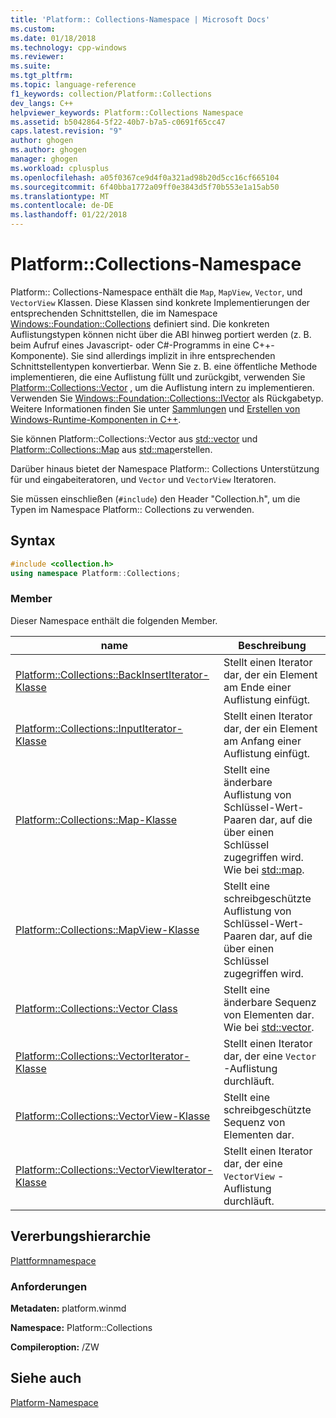 ```yaml
---
title: 'Platform:: Collections-Namespace | Microsoft Docs'
ms.custom: 
ms.date: 01/18/2018
ms.technology: cpp-windows
ms.reviewer: 
ms.suite: 
ms.tgt_pltfrm: 
ms.topic: language-reference
f1_keywords: collection/Platform::Collections
dev_langs: C++
helpviewer_keywords: Platform::Collections Namespace
ms.assetid: b5042864-5f22-40b7-b7a5-c0691f65cc47
caps.latest.revision: "9"
author: ghogen
ms.author: ghogen
manager: ghogen
ms.workload: cplusplus
ms.openlocfilehash: a05f0367ce9d4f0a321ad98b20d5cc16cf665104
ms.sourcegitcommit: 6f40bba1772a09ff0e3843d5f70b553e1a15ab50
ms.translationtype: MT
ms.contentlocale: de-DE
ms.lasthandoff: 01/22/2018
---
```

# <a name="platformcollections-namespace"></a>Platform::Collections-Namespace

Platform:: Collections-Namespace enthält die `Map`, `MapView`, `Vector`, und `VectorView` Klassen. Diese Klassen sind konkrete Implementierungen der entsprechenden Schnittstellen, die im Namespace [Windows::Foundation::Collections](http://go.microsoft.com/fwlink/p/?LinkId=262645) definiert sind. Die konkreten Auflistungstypen können nicht über die ABI hinweg portiert werden (z. B. beim Aufruf eines Javascript- oder C#-Programms in eine C++-Komponente). Sie sind allerdings implizit in ihre entsprechenden Schnittstellentypen konvertierbar. Wenn Sie z. B. eine öffentliche Methode implementieren, die eine Auflistung füllt und zurückgibt, verwenden Sie [Platform::Collections::Vector](../cppcx/platform-collections-vector-class.md) , um die Auflistung intern zu implementieren. Verwenden Sie [Windows::Foundation::Collections::IVector](http://go.microsoft.com/fwlink/p/?LinkId=262410) als Rückgabetyp. Weitere Informationen finden Sie unter [Sammlungen](../cppcx/collections-c-cx.md) und [Erstellen von Windows-Runtime-Komponenten in C++](/windows/uwp/winrt-components/creating-windows-runtime-components-in-cpp).

Sie können Platform::Collections::Vector aus [std::vector](../standard-library/vector-class.md) und [Platform::Collections::Map](../cppcx/platform-collections-map-class.md) aus [std::map](../standard-library/map-class.md)erstellen.

Darüber hinaus bietet der Namespace Platform:: Collections Unterstützung für und eingabeiteratoren, und `Vector` und `VectorView` Iteratoren.

Sie müssen einschließen (`#include`) den Header "Collection.h", um die Typen im Namespace Platform:: Collections zu verwenden.

## <a name="syntax"></a>Syntax

```cpp
#include <collection.h>
using namespace Platform::Collections;
```

### <a name="members"></a>Member

Dieser Namespace enthält die folgenden Member.

|name|Beschreibung|
|----------|-----------------|
|[Platform::Collections::BackInsertIterator-Klasse](../cppcx/platform-collections-backinsertiterator-class.md)|Stellt einen Iterator dar, der ein Element am Ende einer Auflistung einfügt.|
|[Platform::Collections::InputIterator-Klasse](../cppcx/platform-collections-inputiterator-class.md)|Stellt einen Iterator dar, der ein Element am Anfang einer Auflistung einfügt.|
|[Platform::Collections::Map-Klasse](../cppcx/platform-collections-map-class.md)|Stellt eine änderbare Auflistung von Schlüssel-Wert-Paaren dar, auf die über einen Schlüssel zugegriffen wird. Wie bei [std::map](../standard-library/map-class.md).|
|[Platform::Collections::MapView-Klasse](../cppcx/platform-collections-mapview-class.md)|Stellt eine schreibgeschützte Auflistung von Schlüssel-Wert-Paaren dar, auf die über einen Schlüssel zugegriffen wird.|
|[Platform::Collections::Vector Class](../cppcx/platform-collections-vector-class.md)|Stellt eine änderbare Sequenz von Elementen dar. Wie bei [std::vector](../standard-library/vector-class.md).|
|[Platform::Collections::VectorIterator-Klasse](../cppcx/platform-collections-vectoriterator-class.md)|Stellt einen Iterator dar, der eine `Vector` -Auflistung durchläuft.|
|[Platform::Collections::VectorView-Klasse](../cppcx/platform-collections-vectorview-class.md)|Stellt eine schreibgeschützte Sequenz von Elementen dar.|
|[Platform::Collections::VectorViewIterator-Klasse](../cppcx/platform-collections-vectorviewiterator-class.md)|Stellt einen Iterator dar, der eine `VectorView` -Auflistung durchläuft.|

## <a name="inheritance-hierarchy"></a>Vererbungshierarchie

[Plattformnamespace](../cppcx/platform-namespace-c-cx.md)

### <a name="requirements"></a>Anforderungen

**Metadaten:** platform.winmd

**Namespace:** Platform::Collections

**Compileroption:** /ZW

## <a name="see-also"></a>Siehe auch

[Platform-Namespace](../cppcx/platform-namespace-c-cx.md)  
